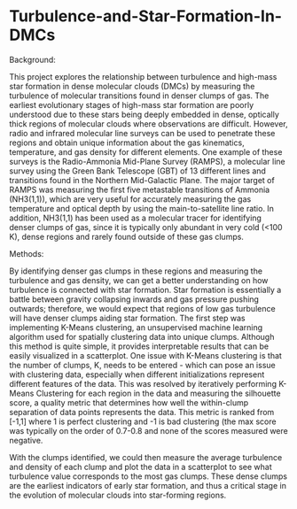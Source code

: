 # Turbulence-and-Star-Formation-In-DMCs

Background:

This project explores the relationship between turbulence and high-mass star formation in dense molecular clouds (DMCs) by measuring the turbulence of molecular transitions found in denser clumps of gas. The earliest evolutionary stages of high-mass star formation are poorly understood due to these stars being deeply embedded in dense, optically thick regions of molecular clouds where observations are difficult. However, radio and infrared molecular line surveys can be used to penetrate these regions and obtain unique information about the gas kinematics, temperature, and gas density for different elements. One example of these surveys is the Radio-Ammonia Mid-Plane Survey (RAMPS), a molecular line survey using the Green Bank Telescope (GBT) of 13 different lines and transitions found in the Northern Mid-Galactic Plane. The major target of RAMPS was measuring the first five metastable transitions of Ammonia (NH3(1,1)), which are very useful for accurately measuring the gas temperature and optical depth by using the main-to-satellite line ratio. In addition, NH3(1,1) has been used as a molecular tracer for identifying denser clumps of gas, since it is typically only abundant in very cold (<100 K), dense regions and rarely found outside of these gas clumps.

Methods:

By identifying denser gas clumps in these regions and measuring the turbulence and gas density, we can get a better understanding on how turbulence is connected with star formation. Star formation is essentially a battle between gravity collapsing inwards and gas pressure pushing outwards; therefore, we would expect that regions of low gas turbulence will have denser clumps aiding star formation. The first step was implementing K-Means clustering, an unsupervised machine learning algorithm used for spatially clustering data into unique clumps. Although this method is quite simple, it provides interpretable results that can be easily visualized in a scatterplot. One issue with K-Means clustering is that the number of clumps, K, needs to be entered - which can pose an issue with clustering data, especially when different initializations represent different features of the data. This was resolved by iteratively performing K-Means Clustering for each region in the data and measuring the silhouette score, a quality metric that determines how well the within-clump separation of data points represents the data. This metric is ranked from [-1,1] where 1 is perfect clustering and -1 is bad clustering (the max score was typically on the order of 0.7-0.8 and none of the scores measured were negative. 

With the clumps identified, we could then measure the average turbulence and density of each clump and plot the data in a scatterplot to see what turbulence value corresponds to the most gas clumps. These dense clumps are the earliest indicators of early star formation, and thus a critical stage in the evolution of molecular clouds into star-forming regions.

